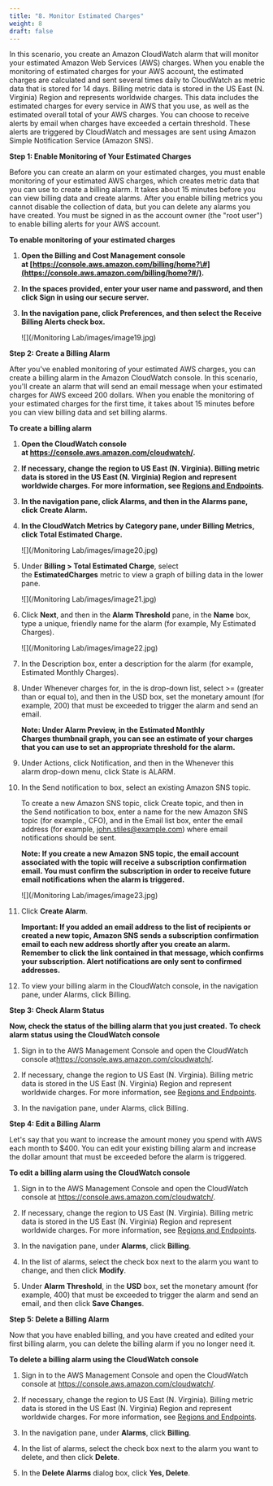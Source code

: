 ```yaml
---
title: "8. Monitor Estimated Charges"
weight: 8
draft: false
---
```


In this scenario, you create an Amazon CloudWatch alarm that will
monitor your estimated Amazon Web Services (AWS) charges. When you
enable the monitoring of estimated charges for your AWS account, the
estimated charges are calculated and sent several times daily to
CloudWatch as metric data that is stored for 14 days. Billing metric
data is stored in the US East (N. Virginia) Region and represents
worldwide charges. This data includes the estimated charges for every
service in AWS that you use, as well as the estimated overall total of
your AWS charges. You can choose to receive alerts by email when charges
have exceeded a certain threshold. These alerts are triggered by
CloudWatch and messages are sent using Amazon Simple Notification
Service (Amazon SNS).

**Step 1: Enable Monitoring of Your Estimated Charges**

Before you can create an alarm on your estimated charges, you must
enable monitoring of your estimated AWS charges, which creates metric
data that you can use to create a billing alarm. It takes about 15
minutes before you can view billing data and create alarms. After you
enable billing metrics you cannot disable the collection of data, but
you can delete any alarms you have created. You must be signed in as the
account owner (the "root user") to enable billing alerts for your AWS
account.


**To enable monitoring of your estimated charges**

1.  **Open the Billing and Cost Management console
    at [https://console.aws.amazon.com/billing/home?\#](https://console.aws.amazon.com/billing/home?#/).**

2.  **In the spaces provided, enter your user name and password, and
    then click Sign in using our secure server.**

3.  **In the navigation pane, click Preferences, and then select
    the Receive Billing Alerts check box.**
    
    ![](/Monitoring Lab/images/image19.jpg)

**Step 2: Create a Billing Alarm**

After you've enabled monitoring of your estimated AWS charges, you
can create a billing alarm in the Amazon CloudWatch console. In this
scenario, you'll create an alarm that will send an email message when
your estimated charges for AWS exceed 200 dollars. When you enable the
monitoring of your estimated charges for the first time, it takes about
15 minutes before you can view billing data and set billing alarms.

**To create a billing alarm**

1.  **Open the CloudWatch console
    at <https://console.aws.amazon.com/cloudwatch/>.**

2.  **If necessary, change the region to US East (N. Virginia). Billing
    metric data is stored in the US East (N. Virginia) Region and
    represent worldwide charges. For more information, see [Regions and
    Endpoints](http://docs.aws.amazon.com/general/latest/gr/rande.html).**

3.  **In the navigation pane, click Alarms, and then in the Alarms pane,
    click Create Alarm.**

4.  **In the CloudWatch Metrics by Category pane, under Billing Metrics,
    click Total Estimated Charge.**
    
    ![](/Monitoring Lab/images/image20.jpg)

5.  Under **Billing \> Total Estimated Charge**, select
    the **EstimatedCharges** metric to view a graph of billing data in
    the lower pane.
    
    ![](/Monitoring Lab/images/image21.jpg)

6.  Click **Next**, and then in the **Alarm Threshold** pane, in
    the **Name** box, type a unique, friendly name for the alarm (for
    example, My Estimated Charges).
    
    ![](/Monitoring Lab/images/image22.jpg)

7.  In the Description box, enter a description for the alarm (for
    example, Estimated Monthly Charges).

8.  Under Whenever charges for, in the is drop-down list,
    select >= (greater than or equal to), and then in the USD box, set
    the monetary amount (for example, 200) that must be exceeded to
    trigger the alarm and send an email.

	**Note: Under Alarm Preview, in the Estimated Monthly
	Charges thumbnail graph, you can see an estimate of your charges that
	you can use to set an appropriate threshold for the alarm.**

9.  Under Actions, click Notification, and then in the Whenever this
    alarm drop-down menu, click State is ALARM.

10. In the Send notification to box, select an existing Amazon SNS
    topic.

	To create a new Amazon SNS topic, click Create topic, and then in the Send notification to box, enter a name for the new Amazon SNS topic (for example., CFO), and in the Email list box, enter the email address (for example, john.stiles@example.com) where email notifications should be sent.

	**Note: If you create a new Amazon SNS topic, the email account associated with the topic will receive a subscription confirmation email. You must confirm the subscription in order to receive future email notifications when the alarm is triggered.**
	
	![](/Monitoring Lab/images/image23.jpg)
	
11. Click **Create Alarm**.

	**Important: If you added an email address to the list of recipients
	or created a new topic, Amazon SNS sends a subscription confirmation
	email to each new address shortly after you create an alarm. Remember
	to click the link contained in that message, which confirms your
	subscription. Alert notifications are only sent to confirmed
	addresses.**

12. To view your billing alarm in the CloudWatch console, in the
    navigation pane, under Alarms, click Billing.
    
**Step 3: Check Alarm Status**

**Now, check the status of the billing alarm that you just created.**
**To check alarm status using the CloudWatch console**

1.  Sign in to the AWS Management Console and open the CloudWatch
    console at<https://console.aws.amazon.com/cloudwatch/>.

2.  If necessary, change the region to US East (N. Virginia). Billing
    metric data is stored in the US East (N. Virginia) Region and
    represent worldwide charges. For more information, see [Regions and
    Endpoints](http://docs.aws.amazon.com/general/latest/gr/rande.html).

3.  In the navigation pane, under Alarms, click Billing.

**Step 4: Edit a Billing Alarm**

Let\'s say that you want to increase the amount money you spend with AWS
each month to \$400. You can edit your existing billing alarm and
increase the dollar amount that must be exceeded before the alarm is
triggered.

**To edit a billing alarm using the CloudWatch console**

1.  Sign in to the AWS Management Console and open the CloudWatch
    console at <https://console.aws.amazon.com/cloudwatch/>.

2.  If necessary, change the region to US East (N. Virginia). Billing
    metric data is stored in the US East (N. Virginia) Region and
    represent worldwide charges. For more information, see [Regions and
    Endpoints](http://docs.aws.amazon.com/general/latest/gr/rande.html).

3.  In the navigation pane, under **Alarms**, click **Billing**.

4.  In the list of alarms, select the check box next to the alarm you
    want to change, and then click **Modify**.

5.  Under **Alarm Threshold**, in the **USD** box, set the monetary
    amount (for example, 400) that must be exceeded to trigger the alarm
    and send an email, and then click **Save Changes**.

**Step 5: Delete a Billing Alarm**

Now that you have enabled billing, and you have created and edited your
first billing alarm, you can delete the billing alarm if you no longer
need it.

**To delete a billing alarm using the CloudWatch console**

1.  Sign in to the AWS Management Console and open the CloudWatch
    console at <https://console.aws.amazon.com/cloudwatch/>.

2.  If necessary, change the region to US East (N. Virginia). Billing
    metric data is stored in the US East (N. Virginia) Region and
    represent worldwide charges. For more information, see [Regions and
    Endpoints](http://docs.aws.amazon.com/general/latest/gr/rande.html).

3.  In the navigation pane, under **Alarms**, click **Billing**.

4.  In the list of alarms, select the check box next to the alarm you
    want to delete, and then click **Delete**.

5.  In the **Delete Alarms** dialog box, click **Yes, Delete**.